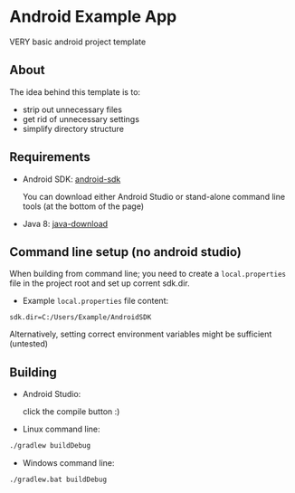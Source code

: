 # Android Example App
VERY basic android project template 

## About
The idea behind this template is to:
  - strip out unnecessary files 
  - get rid of unnecessary settings
  - simplify directory structure


## Requirements
- Android SDK: [android-sdk](https://developer.android.com/studio)

    You can download either Android Studio or stand-alone command line tools (at the bottom of the page)
    

- Java 8: [java-download](https://www.java.com/en/download/)

## Command line setup (no android studio)
When building from command line; you need to create a `local.properties` file in the project root and set up corrent sdk.dir.
- Example `local.properties` file content:
```
sdk.dir=C:/Users/Example/AndroidSDK
```
Alternatively, setting correct environment variables might be sufficient (untested)

## Building
- Android Studio:
  
  click the compile button :)
- Linux command line:
```sh
./gradlew buildDebug
```
- Windows command line:
```
./gradlew.bat buildDebug
```

